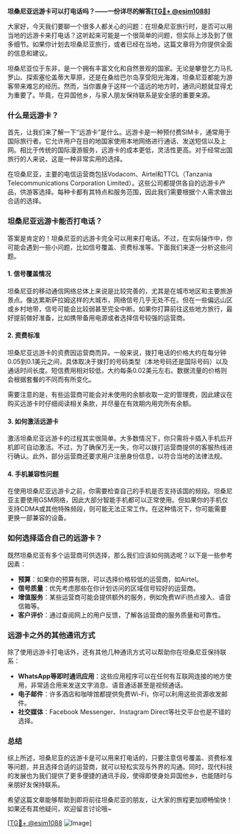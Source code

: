**坦桑尼亚远游卡可以打电话吗？——一份详尽的解答[[TG💪+ @esim1088](https://t.me/s/esim1088)]**

大家好，今天我们要聊一个很多人都关心的问题：在坦桑尼亚旅行时，是否可以用当地的远游卡来打电话？这听起来可能是一个很简单的问题，但实际上涉及到了很多细节。如果你计划去坦桑尼亚旅行，或者已经在当地，这篇文章将为你提供全面的信息和建议。

坦桑尼亚位于东非，是一个拥有丰富文化和自然景观的国家。无论是攀登乞力马扎罗山、探索塞伦盖蒂大草原，还是在桑给巴尔岛享受阳光海滩，坦桑尼亚都能为游客带来难忘的经历。然而，当你置身于这样一个遥远的地方时，通讯问题就显得尤为重要了。毕竟，在异国他乡，与家人朋友保持联系是安全感的重要来源。

### **什么是远游卡？**

首先，让我们来了解一下“远游卡”是什么。远游卡是一种预付费SIM卡，通常用于国际旅行者。它允许用户在目的地国家使用本地网络进行通话、发送短信以及上网。相比于传统的国际漫游服务，远游卡的成本更低，灵活性更高。对于经常出国旅行的人来说，这是一种非常实用的选择。

在坦桑尼亚，主要的电信运营商包括Vodacom、Airtel和TTCL（Tanzania Telecommunications Corporation Limited）。这些公司都提供各自的远游卡产品，供游客选择。每种卡都有其特点和服务范围，因此我们需要根据个人需求做出合适的选择。

### **坦桑尼亚远游卡能否打电话？**

答案是肯定的！坦桑尼亚的远游卡完全可以用来打电话。不过，在实际操作中，你可能会遇到一些小问题，比如信号覆盖、资费标准等。下面我们来逐一分析这些问题。

#### **1. 信号覆盖情况**

坦桑尼亚的移动通信网络总体上来说是比较完善的，尤其是在城市地区和主要旅游景点。像达累斯萨拉姆这样的大城市，网络信号几乎无处不在。但在一些偏远山区或乡村地带，信号可能会比较弱甚至完全中断。如果你打算前往这些地方旅行，最好提前做好准备，比如携带备用电源或者选择信号较强的运营商。

#### **2. 资费标准**

坦桑尼亚远游卡的资费因运营商而异。一般来说，拨打电话的价格大约在每分钟0.05到0.1美元之间，具体取决于拨打的号码类型（本地号码还是国际号码）以及通话时间长度。短信费用相对较低，大约每条0.02美元左右。数据流量的价格则会根据套餐的不同而有所变化。

需要注意的是，有些运营商可能会对未使用的余额收取一定的管理费，因此建议在购买远游卡时仔细阅读相关条款，并尽量在有效期内用完所有余额。

#### **3. 如何激活远游卡**

激活坦桑尼亚远游卡的过程其实很简单。大多数情况下，你只需将卡插入手机后开机即可自动激活。不过，为了确保万无一失，你可以拨打运营商提供的客服热线进行确认。此外，部分运营商还要求用户注册身份信息，以符合当地的法律法规。

#### **4. 手机兼容性问题**

在使用坦桑尼亚远游卡之前，你需要检查自己的手机是否支持该国的频段。坦桑尼亚主要使用GSM网络，因此大部分智能手机都可以正常使用。但如果你的手机仅支持CDMA或其他特殊频段，则可能无法正常工作。在这种情况下，你可能需要更换一部兼容的设备。

### **如何选择适合自己的远游卡？**

既然坦桑尼亚有多个运营商可供选择，那么我们应该如何挑选呢？以下是一些参考因素：

- **预算**：如果你的预算有限，可以选择价格较低的运营商，如Airtel。
- **信号质量**：优先考虑那些在你计划访问的区域信号较好的运营商。
- **增值服务**：某些运营商可能会提供额外的服务，例如免费WiFi热点接入、语音信箱等。
- **客户评价**：通过查阅网上的用户反馈，了解各运营商的服务质量和可靠性。

### **远游卡之外的其他通讯方式**

除了使用远游卡打电话外，还有其他几种通讯方式可以帮助你在坦桑尼亚保持联系：

- **WhatsApp等即时通讯应用**：这些应用程序可以在任何有互联网连接的地方使用，非常适合用来发送文字消息、语音通话甚至是视频通话。
- **电子邮件**：许多酒店和咖啡馆都提供免费Wi-Fi，你可以利用这些资源收发邮件。
- **社交媒体**：Facebook Messenger、Instagram Direct等社交平台也是不错的选择。

### **总结**

综上所述，坦桑尼亚的远游卡是可以用来打电话的，只要注意信号覆盖、资费标准等问题，并且选择合适的运营商，就可以轻松实现与外界的沟通。同时，现代科技的发展也为我们提供了更多便捷的通讯手段，使得即使身处异国他乡，也能随时与亲朋好友保持联系。

希望这篇文章能够帮助到即将前往坦桑尼亚的朋友，让大家的旅程更加顺畅愉快！如果还有其他疑问，欢迎留言讨论哦~

[[TG💪+ @esim1088](https://t.me/s/esim1088) ![Image](https://i.postimg.cc/4NQfJmqS/Snipaste-2025-05-13-00-14-12.png)]